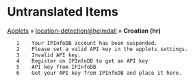 # Untranslated Items
[Applets](../../../README.md) &#187; [location-detection@heimdall](../README.md) &#187; **Croatian (hr)**

       1	Your IPInfoDB account has been suspended.
       2	Please set a valid API key in the applets settings.
       3	Invalid API key.
       4	Register on IPInfoDB to get an API key
       5	API key from IPInfoDB
       6	Get your API key from IPInfoDB and place it here.
